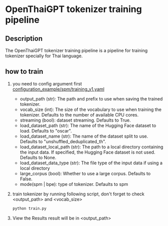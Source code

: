 # OpenThaiGPT tokenizer training pipeline

## Description

The OpenThaiGPT tokenizer training pipeline is a pipeline for training tokenizer specially for Thai language.

## how to train

1. you need to config argument first [configuration_example/spm/training_v1.yaml](../../configuration_example/spm/training_v1.yaml)

   - output_path (str): The path and prefix to use when saving the trained tokenizer.
   - vocab_size (int): The size of the vocabulary to use when training the tokenizer. Defaults to the number of available CPU cores.
   - streaming (bool): dataset streaming. Defaults to True.
   - load_dataset_path (str): The name of the Hugging Face dataset to load. Defaults to "oscar".
   - load_dataset_name (str): The name of the dataset split to use. Defaults to "unshuffled_deduplicated_th".
   - load_dataset_local_path (str): The path to a local directory containing the input data. If specified, the Hugging Face dataset is not used. Defaults to None.
   - load_dataset_data_type (str): The file type of the input data if using a local directory
   - large_corpus (bool): Whether to use a large corpus. Defaults to False.
   - mode(spm | bpe): type of tokenizer. Defaults to spm

2. train tokenizer by running following script, don't forget to check <output_path> and <vocab_size>

   ```bash
   python train.py
   ```

3. View the Results
   result will be in <output_path>
